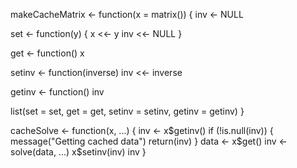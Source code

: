 makeCacheMatrix <- function(x = matrix()) {
  inv <- NULL
  
  set <- function(y) {
    x <<- y
    inv <<- NULL
  }
  
  get <- function() x
  
  setinv <- function(inverse) inv <<- inverse
  
  getinv <- function() inv
  
  list(set = set, get = get, setinv = setinv, getinv = getinv)
}

cacheSolve <- function(x, ...) {
  inv <- x$getinv()
  if (!is.null(inv)) {
    message("Getting cached data")
    return(inv)
  }
  data <- x$get()
  inv <- solve(data, ...)
  x$setinv(inv)
  inv
}
